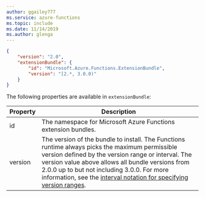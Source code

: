 ```yaml
---
author: ggailey777
ms.service: azure-functions
ms.topic: include
ms.date: 11/14/2019
ms.author: glenga
---
```


```json
{
    "version": "2.0",
    "extensionBundle": {
        "id": "Microsoft.Azure.Functions.ExtensionBundle",
        "version": "[2.*, 3.0.0)"
    }
}
```

The following properties are available in `extensionBundle`:

| Property | Description |
| -------- | ----------- |
| id | The namespace for Microsoft Azure Functions extension bundles. |
| version | The version of the bundle to install. The Functions runtime always picks the maximum permissible version defined by the version range or interval. The version value above allows all bundle versions from 2.0.0 up to but not including 3.0.0. For more information, see the [interval notation for specifying version ranges](/nuget/reference/package-versioning#version-ranges). |